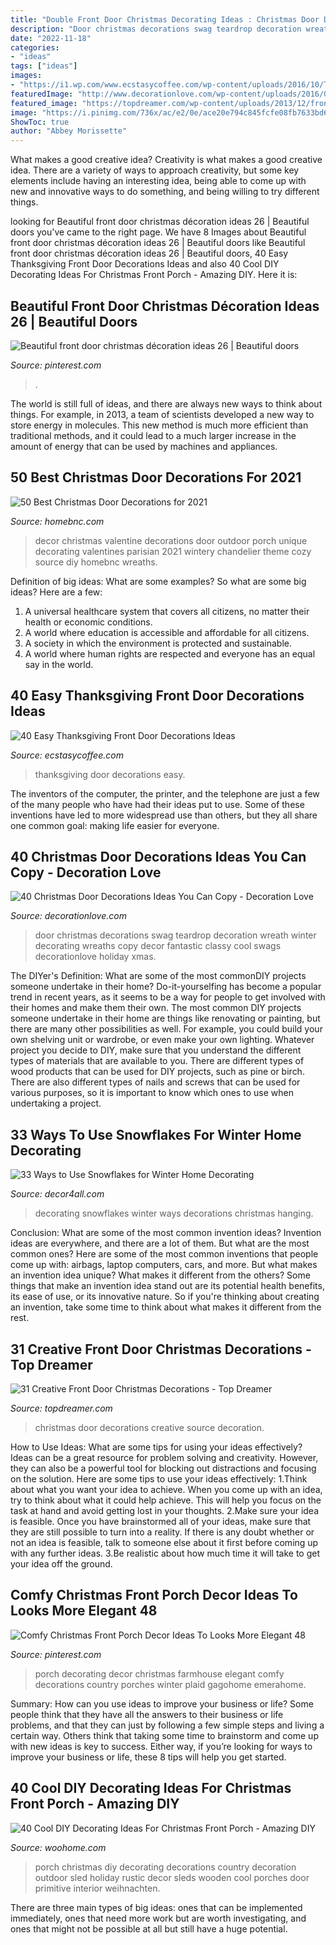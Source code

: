 ```yaml
---
title: "Double Front Door Christmas Decorating Ideas : Christmas Door Decorations Creative Source Decoration"
description: "Door christmas decorations swag teardrop decoration wreath winter decorating wreaths copy decor fantastic classy cool swags decorationlove holiday xmas"
date: "2022-11-18"
categories:
- "ideas"
tags: ["ideas"]
images:
- "https://i1.wp.com/www.ecstasycoffee.com/wp-content/uploads/2016/10/Thanksgiving-Front-Door-Decorations-6.jpg?resize=427%2C640"
featuredImage: "http://www.decorationlove.com/wp-content/uploads/2016/08/Christmas-Teardrop-Door-Swag.jpg"
featured_image: "https://topdreamer.com/wp-content/uploads/2013/12/front-door-Christmas-decoration-1.jpg"
image: "https://i.pinimg.com/736x/ac/e2/0e/ace20e794c845fcfe08fb7633bd66d6d.jpg"
ShowToc: true
author: "Abbey Morissette"
---
```



What makes a good creative idea?
Creativity is what makes a good creative idea. There are a variety of ways to approach creativity, but some key elements include having an interesting idea, being able to come up with new and innovative ways to do something, and being willing to try different things.

	

		
looking for Beautiful front door christmas décoration ideas 26 | Beautiful doors you've came to the right page. We have 8 Images about Beautiful front door christmas décoration ideas 26 | Beautiful doors like Beautiful front door christmas décoration ideas 26 | Beautiful doors, 40 Easy Thanksgiving Front Door Decorations Ideas and also 40 Cool DIY Decorating Ideas For Christmas Front Porch - Amazing DIY. Here it is:
		
    
## Beautiful Front Door Christmas Décoration Ideas 26 | Beautiful Doors

<img loading=lazy src="https://i.pinimg.com/736x/8c/0b/6c/8c0b6cd35305d27c43a4984b82649e0f.jpg" onerror="this.onerror=null;this.src='https://tse1.mm.bing.net/th?id=OIP.2vtauaeZwhFrh_cb_LfEhgHaJ3&amp;pid=15.1';" alt="Beautiful front door christmas décoration ideas 26 | Beautiful doors">

_Source: pinterest.com_

>. 

	

The world is still full of ideas, and there are always new ways to think about things. For example, in 2013, a team of scientists developed a new way to store energy in molecules. This new method is much more efficient than traditional methods, and it could lead to a much larger increase in the amount of energy that can be used by machines and appliances.

    
## 50 Best Christmas Door Decorations For 2021

<img loading=lazy src="https://2.bp.blogspot.com/-wSmW9OpVW-A/VNP8EbTaruI/AAAAAAAACyg/w4PfpSLw86A/s1600/Vday%2Bporch%2BParis%2B1.jpg" onerror="this.onerror=null;this.src='https://tse1.mm.bing.net/th?id=OIP.qbEjwnBHyyBVpzk0_wMpxwHaLH&amp;pid=15.1';" alt="50 Best Christmas Door Decorations for 2021">

_Source: homebnc.com_

>decor christmas valentine decorations door outdoor porch unique decorating valentines parisian 2021 wintery chandelier theme cozy source diy homebnc wreaths. 

	

Definition of big ideas: What are some examples?
So what are some big ideas? Here are a few: 
1. A universal healthcare system that covers all citizens, no matter their health or economic conditions. 
2. A world where education is accessible and affordable for all citizens. 
3. A society in which the environment is protected and sustainable. 
4. A world where human rights are respected and everyone has an equal say in the world.

    
## 40 Easy Thanksgiving Front Door Decorations Ideas

<img loading=lazy src="https://i1.wp.com/www.ecstasycoffee.com/wp-content/uploads/2016/10/Thanksgiving-Front-Door-Decorations-6.jpg?resize=427%2C640" onerror="this.onerror=null;this.src='https://tse4.mm.bing.net/th?id=OIP.xHpvSOAwPOqGqB6L2-VWrAHaLG&amp;pid=15.1';" alt="40 Easy Thanksgiving Front Door Decorations Ideas">

_Source: ecstasycoffee.com_

>thanksgiving door decorations easy. 

	

The inventors of the computer, the printer, and the telephone are just a few of the many people who have had their ideas put to use. Some of these inventions have led to more widespread use than others, but they all share one common goal: making life easier for everyone.

    
## 40 Christmas Door Decorations Ideas You Can Copy - Decoration Love

<img loading=lazy src="http://www.decorationlove.com/wp-content/uploads/2016/08/Christmas-Teardrop-Door-Swag.jpg" onerror="this.onerror=null;this.src='https://tse4.mm.bing.net/th?id=OIP.ZyJYEFM6IGxMo8y2jc4F0gHaJ3&amp;pid=15.1';" alt="40 Christmas Door Decorations Ideas You Can Copy - Decoration Love">

_Source: decorationlove.com_

>door christmas decorations swag teardrop decoration wreath winter decorating wreaths copy decor fantastic classy cool swags decorationlove holiday xmas. 

	

The DIYer's Definition: What are some of the most commonDIY projects someone undertake in their home?
Do-it-yourselfing has become a popular trend in recent years, as it seems to be a way for people to get involved with their homes and make them their own. The most common DIY projects someone undertake in their home are things like renovating or painting, but there are many other possibilities as well. For example, you could build your own shelving unit or wardrobe, or even make your own lighting.
Whatever project you decide to DIY, make sure that you understand the different types of materials that are available to you. There are different types of wood products that can be used for DIY projects, such as pine or birch. There are also different types of nails and screws that can be used for various purposes, so it is important to know which ones to use when undertaking a project.

    
## 33 Ways To Use Snowflakes For Winter Home Decorating

<img loading=lazy src="https://decor4all.com/wp-content/uploads/2013/12/snowflakes-holiday-decorations-winter-decorating-ideas-12.jpg" onerror="this.onerror=null;this.src='https://tse3.mm.bing.net/th?id=OIP.iHCF8l-DMqzxLzXk5sf9AAAAAA&amp;pid=15.1';" alt="33 Ways to Use Snowflakes for Winter Home Decorating">

_Source: decor4all.com_

>decorating snowflakes winter ways decorations christmas hanging. 

	

Conclusion: What are some of the most common invention ideas?
Invention ideas are everywhere, and there are a lot of them. But what are the most common ones? Here are some of the most common inventions that people come up with: airbags, laptop computers, cars, and more. 
But what makes an invention idea unique? What makes it different from the others? 
Some things that make an invention idea stand out are its potential health benefits, its ease of use, or its innovative nature. So if you're thinking about creating an invention, take some time to think about what makes it different from the rest.

    
## 31 Creative Front Door Christmas Decorations - Top Dreamer

<img loading=lazy src="https://topdreamer.com/wp-content/uploads/2013/12/front-door-Christmas-decoration-1.jpg" onerror="this.onerror=null;this.src='https://tse4.mm.bing.net/th?id=OIP.p4GGbPy2R2aprq-2qkHj9gHaJ5&amp;pid=15.1';" alt="31 Creative Front Door Christmas Decorations - Top Dreamer">

_Source: topdreamer.com_

>christmas door decorations creative source decoration. 

	

How to Use Ideas: What are some tips for using your ideas effectively?
Ideas can be a great resource for problem solving and creativity. However, they can also be a powerful tool for blocking out distractions and focusing on the solution. Here are some tips to use your ideas effectively:
1.Think about what you want your idea to achieve. When you come up with an idea, try to think about what it could help achieve. This will help you focus on the task at hand and avoid getting lost in your thoughts.
2.Make sure your idea is feasible. Once you have brainstormed all of your ideas, make sure that they are still possible to turn into a reality. If there is any doubt whether or not an idea is feasible, talk to someone else about it first before coming up with any further ideas.
3.Be realistic about how much time it will take to get your idea off the ground.

    
## Comfy Christmas Front Porch Decor Ideas To Looks More Elegant 48

<img loading=lazy src="https://i.pinimg.com/736x/ac/e2/0e/ace20e794c845fcfe08fb7633bd66d6d.jpg" onerror="this.onerror=null;this.src='https://tse3.mm.bing.net/th?id=OIP.DyAa2OFbF5WblJIRa4zpkAHaLF&amp;pid=15.1';" alt="Comfy Christmas Front Porch Decor Ideas To Looks More Elegant 48">

_Source: pinterest.com_

>porch decorating decor christmas farmhouse elegant comfy decorations country porches winter plaid gagohome emerahome. 

	

Summary: How can you use ideas to improve your business or life?
Some people think that they have all the answers to their business or life problems, and that they can just by following a few simple steps and living a certain way. Others think that taking some time to brainstorm and come up with new ideas is key to success. Either way, if you’re looking for ways to improve your business or life, these 8 tips will help you get started.

    
## 40 Cool DIY Decorating Ideas For Christmas Front Porch - Amazing DIY

<img loading=lazy src="http://www.woohome.com/wp-content/uploads/2013/12/DIY-Christmas-Porch-Ideas-22.jpg" onerror="this.onerror=null;this.src='https://tse4.mm.bing.net/th?id=OIP.p1bVkg6joFoX-3hQbU8kJgHaNU&amp;pid=15.1';" alt="40 Cool DIY Decorating Ideas For Christmas Front Porch - Amazing DIY">

_Source: woohome.com_

>porch christmas diy decorating decorations country decoration outdoor sled holiday rustic decor sleds wooden cool porches door primitive interior weihnachten. 

	

There are three main types of big ideas: ones that can be implemented immediately, ones that need more work but are worth investigating, and ones that might not be possible at all but still have a huge potential.

